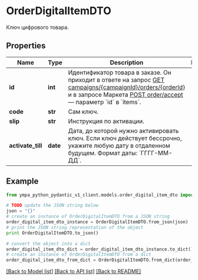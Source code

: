 # OrderDigitalItemDTO

Ключ цифрового товара.

## Properties
Name | Type | Description | Notes
------------ | ------------- | ------------- | -------------
**id** | **int** | Идентификатор товара в заказе.  Он приходит в ответе на запрос [GET campaigns/{campaignId}/orders/{orderId}](../../reference/orders/getOrder.md) и в запросе Маркета [POST order/accept](../../pushapi/reference/orderAccept.md) — параметр &#x60;id&#x60; в &#x60;items&#x60;.  | 
**code** | **str** | Сам ключ. | 
**slip** | **str** | Инструкция по активации. | 
**activate_till** | **date** | Дата, до которой нужно активировать ключ. Если ключ действует бессрочно, укажите любую дату в отдаленном будущем.  Формат даты: &#x60;ГГГГ-ММ-ДД&#x60;.  | 

## Example

```python
from ympa_python_pydantic_v1_client.models.order_digital_item_dto import OrderDigitalItemDTO

# TODO update the JSON string below
json = "{}"
# create an instance of OrderDigitalItemDTO from a JSON string
order_digital_item_dto_instance = OrderDigitalItemDTO.from_json(json)
# print the JSON string representation of the object
print OrderDigitalItemDTO.to_json()

# convert the object into a dict
order_digital_item_dto_dict = order_digital_item_dto_instance.to_dict()
# create an instance of OrderDigitalItemDTO from a dict
order_digital_item_dto_from_dict = OrderDigitalItemDTO.from_dict(order_digital_item_dto_dict)
```
[[Back to Model list]](../README.md#documentation-for-models) [[Back to API list]](../README.md#documentation-for-api-endpoints) [[Back to README]](../README.md)


